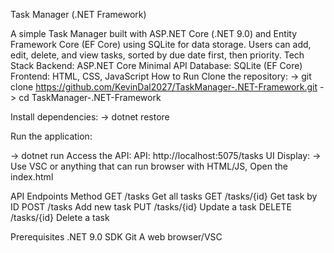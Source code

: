 Task Manager (.NET Framework)

A simple Task Manager built with ASP.NET Core (.NET 9.0) and Entity Framework Core (EF Core) using SQLite for data storage. Users can add, edit, delete, and view tasks, sorted by due date first, then priority.
Tech Stack
   Backend: ASP.NET Core Minimal API
   Database: SQLite (EF Core)
   Frontend: HTML, CSS, JavaScript
How to Run
   Clone the repository: 
   -> git clone https://github.com/KevinDal2027/TaskManager-.NET-Framework.git
   -> cd TaskManager-.NET-Framework

  Install dependencies: 
   -> dotnet restore

Run the application:

   -> dotnet run
Access the API:
    API: http://localhost:5075/tasks
UI Display:
    -> Use VSC or anything that can run browser with HTML/JS, Open the index.html

API Endpoints
Method
GET	/tasks	Get all tasks
GET	/tasks/{id}	Get task by ID
POST	/tasks	Add new task
PUT	/tasks/{id}	Update a task
DELETE	/tasks/{id}	Delete a task

Prerequisites
    .NET 9.0 SDK
    Git
    A web browser/VSC
